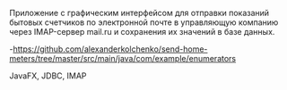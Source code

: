 
Приложение с графическим интерфейсом для отправки показаний бытовых счетчиков по электронной почте 
в управляющую компанию через IMAP-сервер mail.ru и сохранения их значений в базе данных.

-https://github.com/alexanderkolchenko/send-home-meters/tree/master/src/main/java/com/example/enumerators

JavaFX, JDBC, IMAP


